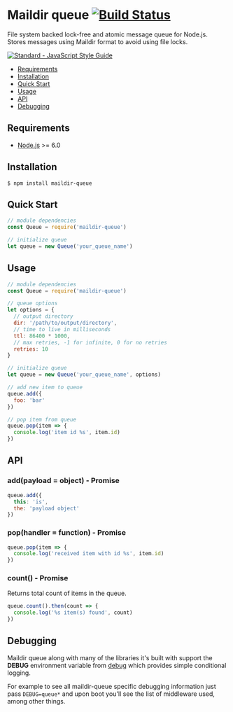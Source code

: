 # Maildir queue [![Build Status](https://travis-ci.org/munogu/maildir-queue.svg?branch=master)](https://travis-ci.org/munogu/maildir-queue)

File system backed lock-free and atomic message queue for Node.js. Stores messages using Maildir format to avoid using file locks.

[![Standard - JavaScript Style Guide](https://cdn.rawgit.com/feross/standard/master/badge.svg)](https://github.com/feross/standard)

- [Requirements](#requirements)
- [Installation](#installation)
- [Quick Start](#quick-start)
- [Usage](#usage)
- [API](#api)
- [Debugging](#debugging)

## Requirements

* [Node.js][node-url] >= 6.0

## Installation

```
$ npm install maildir-queue
```

## Quick Start

```js
// module dependencies
const Queue = require('maildir-queue')

// initialize queue
let queue = new Queue('your_queue_name')
```

## Usage

```js
// module dependencies
const Queue = require('maildir-queue')

// queue options
let options = {
  // output directory
  dir: '/path/to/output/directory',
  // time to live in milliseconds
  ttl: 86400 * 1000,
  // max retries, -1 for infinite, 0 for no retries
  retries: 10
}

// initialize queue
let queue = new Queue('your_queue_name', options)

// add new item to queue
queue.add({
  foo: 'bar'
})

// pop item from queue
queue.pop(item => {
  console.log('item id %s', item.id)
})
```

## API

### add(payload = object) - Promise

```js
queue.add({
  this: 'is',
  the: 'payload object'
})
```

### pop(handler = function) - Promise

```js
queue.pop(item => {
  console.log('received item with id %s', item.id)
})
```

### count() - Promise

Returns total count of items in the queue. 

```js
queue.count().then(count => {
  console.log('%s item(s) found', count)
})
```

## Debugging

Maildir queue along with many of the libraries it's built with support the **DEBUG** environment variable from [debug][debug-url] which provides simple conditional logging.

For example to see all maildir-queue specific debugging information just pass `DEBUG=queue*` and upon boot you'll see the list of middleware used, among other things.

[node-url]: https://nodejs.org
[debug-url]: https://github.com/visionmedia/debug